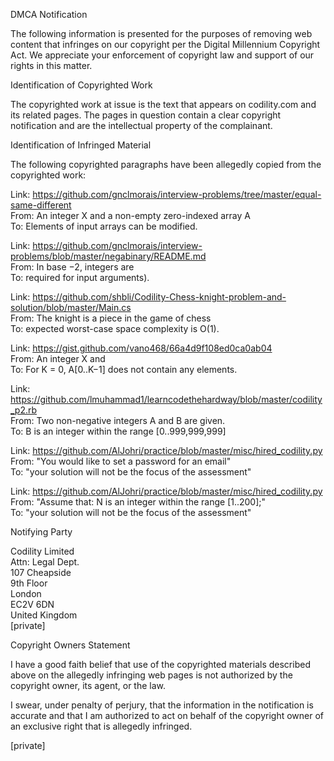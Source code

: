 DMCA Notification

The following information is presented for the purposes of removing web
content that infringes on our copyright per the Digital Millennium
Copyright Act. We appreciate your enforcement of copyright law and support
of our rights in this matter.

Identification of Copyrighted Work

The copyrighted work at issue is the text that appears on codility.com and
its related pages. The pages in question contain a clear copyright
notification and are the intellectual property of the complainant.

Identification of Infringed Material

The following copyrighted paragraphs have been allegedly copied from the
copyrighted work:

Link:
https://github.com/gnclmorais/interview-problems/tree/master/equal-same-different  
From: An integer X and a non-empty zero-indexed array A  
To: Elements of input arrays can be modified.

Link:
https://github.com/gnclmorais/interview-problems/blob/master/negabinary/README.md  
From: In base −2, integers are  
To: required for input arguments).

Link:
https://github.com/shbli/Codility-Chess-knight-problem-and-solution/blob/master/Main.cs  
From: The knight is a piece in the game of chess  
To: expected worst-case space complexity is O(1).

Link: https://gist.github.com/vano468/66a4d9f108ed0ca0ab04  
From: An integer X and  
To: For K = 0, A[0..K−1] does not contain any elements.

Link:
https://github.com/lmuhammad1/learncodethehardway/blob/master/codility_p2.rb  
From: Two non-negative integers A and B are given.  
To: B is an integer within the range [0..999,999,999]

Link: https://github.com/AlJohri/practice/blob/master/misc/hired_codility.py  
From: "You would like to set a password for an email"  
To: "your solution will not be the focus of the assessment"

Link: https://github.com/AlJohri/practice/blob/master/misc/hired_codility.py  
From: "Assume that: N is an integer within the range [1..200];"  
To: "your solution will not be the focus of the assessment"

Notifying Party  

Codility Limited  
Attn: Legal Dept.  
107 Cheapside  
9th Floor  
London  
EC2V 6DN  
United Kingdom  
[private]  

Copyright Owners Statement

I have a good faith belief that use of the copyrighted materials described
above on the allegedly infringing web pages is not authorized by the
copyright owner, its agent, or the law.

I swear, under penalty of perjury, that the information in the notification
is accurate and that I am authorized to act on behalf of the copyright
owner of an exclusive right that is allegedly infringed.

[private]
